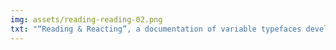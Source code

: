 ```yaml
---
img: assets/reading-reading-02.png
txt: "“Reading & Reacting”, a documentation of variable typefaces developed in the summer term 2023."
---
```

